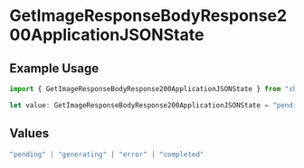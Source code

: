# GetImageResponseBodyResponse200ApplicationJSONState

## Example Usage

```typescript
import { GetImageResponseBodyResponse200ApplicationJSONState } from "shortgenius/models/operations";

let value: GetImageResponseBodyResponse200ApplicationJSONState = "pending";
```

## Values

```typescript
"pending" | "generating" | "error" | "completed"
```